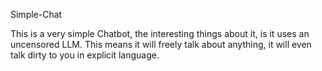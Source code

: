 Simple-Chat

This is a very simple Chatbot, the interesting things about it, is it uses an uncensored LLM. This means it will freely talk about anything, it will even talk dirty to you in explicit language.